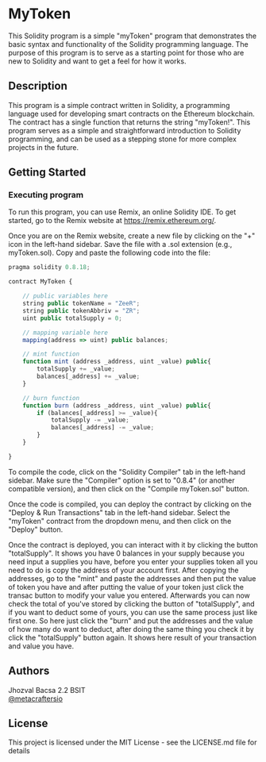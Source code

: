 # MyToken

This Solidity program is a simple "myToken" program that demonstrates the basic syntax and functionality of the Solidity programming language. The purpose of this program is to serve as a starting point for those who are new to Solidity and want to get a feel for how it works.

## Description

This program is a simple contract written in Solidity, a programming language used for developing smart contracts on the Ethereum blockchain. The contract has a single function that returns the string "myToken!". This program serves as a simple and straightforward introduction to Solidity programming, and can be used as a stepping stone for more complex projects in the future.

## Getting Started

### Executing program

To run this program, you can use Remix, an online Solidity IDE. To get started, go to the Remix website at https://remix.ethereum.org/.

Once you are on the Remix website, create a new file by clicking on the "+" icon in the left-hand sidebar. Save the file with a .sol extension (e.g., myToken.sol). Copy and paste the following code into the file:

```javascript
pragma solidity 0.8.18;

contract MyToken {

    // public variables here
    string public tokenName = "ZeeR";
    string public tokenAbbriv = "ZR";
    uint public totalSupply = 0;

    // mapping variable here
    mapping(address => uint) public balances;

    // mint function
    function mint (address _address, uint _value) public{
        totalSupply += _value;
        balances[_address] += _value;
    }

    // burn function
    function burn (address _address, uint _value) public{
        if (balances[_address] >= _value){
            totalSupply -= _value;
            balances[_address] -= _value;
        }
    }

}


```

To compile the code, click on the "Solidity Compiler" tab in the left-hand sidebar. Make sure the "Compiler" option is set to "0.8.4" (or another compatible version), and then click on the "Compile myToken.sol" button.

Once the code is compiled, you can deploy the contract by clicking on the "Deploy & Run Transactions" tab in the left-hand sidebar. Select the "myToken" contract from the dropdown menu, and then click on the "Deploy" button.

Once the contract is deployed, you can interact with it by clicking the button "totalSupply". It shows you have 0 balances in your supply because you need input a supplies you have, before you enter your supplies token all you need to do is copy the address of your account first. After copying the addresses, go to the "mint" and paste the addresses and then put the value of token you have and after putting the value of your token just click the transac button to modify your value you entered. Afterwards you can now check the total of you've stored by clicking the button of "totalSupply", and if you want to deduct some of yours, you can use the same process just like first one. So here just click the "burn" and put the addresses and the value of how many do want to deduct, after doing the same thing you check it by click the "totalSupply" button again. It shows here result of your transaction and value you have.

## Authors

Jhozval Bacsa 2.2 BSIT  
[@metacraftersio](https://twitter.com/metacraftersio)


## License

This project is licensed under the MIT License - see the LICENSE.md file for details
